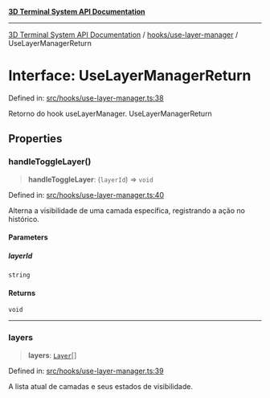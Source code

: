 [**3D Terminal System API Documentation**](../../../README.md)

***

[3D Terminal System API Documentation](../../../README.md) / [hooks/use-layer-manager](../README.md) / UseLayerManagerReturn

# Interface: UseLayerManagerReturn

Defined in: [src/hooks/use-layer-manager.ts:38](https://github.com/Dicommunitas/ThreeJS_Terminal_3D2/blob/2d6118765ed06f96efcb299ae199b08c708400c9/src/hooks/use-layer-manager.ts#L38)

Retorno do hook useLayerManager.
 UseLayerManagerReturn

## Properties

### handleToggleLayer()

> **handleToggleLayer**: (`layerId`) => `void`

Defined in: [src/hooks/use-layer-manager.ts:40](https://github.com/Dicommunitas/ThreeJS_Terminal_3D2/blob/2d6118765ed06f96efcb299ae199b08c708400c9/src/hooks/use-layer-manager.ts#L40)

Alterna a visibilidade de uma camada específica, registrando a ação no histórico.

#### Parameters

##### layerId

`string`

#### Returns

`void`

***

### layers

> **layers**: [`Layer`](../../../lib/types/interfaces/Layer.md)[]

Defined in: [src/hooks/use-layer-manager.ts:39](https://github.com/Dicommunitas/ThreeJS_Terminal_3D2/blob/2d6118765ed06f96efcb299ae199b08c708400c9/src/hooks/use-layer-manager.ts#L39)

A lista atual de camadas e seus estados de visibilidade.

